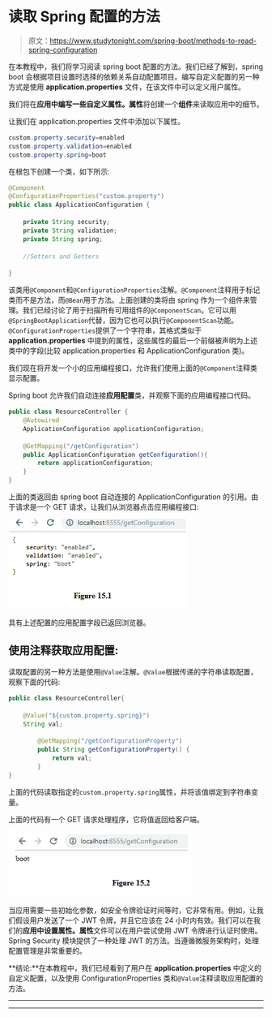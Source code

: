 # 读取 Spring 配置的方法

> 原文：<https://www.studytonight.com/spring-boot/methods-to-read-spring-configuration>

在本教程中，我们将学习阅读 spring boot 配置的方法。我们已经了解到，spring boot 会根据项目设置时选择的依赖关系自动配置项目。编写自定义配置的另一种方式是使用 **application.properties** 文件，在该文件中可以定义用户属性。

我们将在**应用中编写一些自定义属性。属性**将创建一个**组件**来读取应用中的细节。

让我们在 application.properties 文件中添加以下属性。

```java
custom.property.security=enabled
custom.property.validation=enabled
custom.property.spring=boot
```

在根包下创建一个类，如下所示:

```java
@Component
@ConfigurationProperties("custom.property")
public class ApplicationConfiguration {

    private String security;
    private String validation;
    private String spring;

    //Setters and Getters

}
```

该类用`@Component`和`@ConfigurationProperties`注解。`@Component`注释用于标记类而不是方法，而`@Bean`用于方法。上面创建的类将由 spring 作为一个组件来管理。我们已经讨论了用于扫描所有可用组件的`@ComponentScan`。它可以用`@SpringBootApplication`代替，因为它也可以执行`@ComponentScan`功能。`@ConfigurationProperties`提供了一个字符串，其格式类似于 **application.properties** 中提到的属性，这些属性的最后一个前缀被声明为上述类中的字段(比较 application.properties 和 ApplicationConfiguration 类)。

我们现在将开发一个小的应用编程接口，允许我们使用上面的`@Component`注释类显示配置。

Spring boot 允许我们自动连接**应用配置**类，并观察下面的应用编程接口代码。

```java
public class ResourceController {
    @Autowired
    ApplicationConfiguration applicationConfiguration;

    @GetMapping("/getConfiguration")
    public ApplicationConfiguration getConfiguration(){
        return applicationConfiguration;
    }
}
```

上面的类返回由 spring boot 自动连接的 ApplicationConfiguration 的引用。由于请求是一个 GET 请求，让我们从浏览器点击应用编程接口:

![](img/25d32800149c55bfc082a3e3ef40108f.png)

具有上述配置的应用配置字段已返回浏览器。

## 使用注释获取应用配置:

读取配置的另一种方法是使用`@Value`注解。`@Value`根据传递的字符串读取配置，观察下面的代码:

```java
public class ResourceController{ 

    @Value("${custom.property.spring}")
    String val;

        @GetMapping("/getConfigurationProperty")
        public String getConfigurationProperty() {
            return val;
        }
} 
```

上面的代码读取指定的`custom.property.spring`属性，并将该值绑定到字符串变量。

上面的代码有一个 GET 请求处理程序，它将值返回给客户端。

![](img/81b0faf5e9836c4c8cc1c36ee276e076.png)

当应用需要一些初始化参数，如安全令牌验证时间等时，它非常有用。例如，让我们假设用户发送了一个 JWT 令牌，并且它应该在 24 小时内有效。我们可以在我们的**应用中设置属性。属性**文件可以在用户尝试使用 JWT 令牌进行认证时使用。Spring Security 模块提供了一种处理 JWT 的方法。当遵循微服务架构时，处理配置管理是非常重要的。

**结论:**在本教程中，我们已经看到了用户在 **application.properties** 中定义的自定义配置，以及使用 ConfigurationProperties 类和`@Value`注释读取应用配置的方法。

* * *

* * *